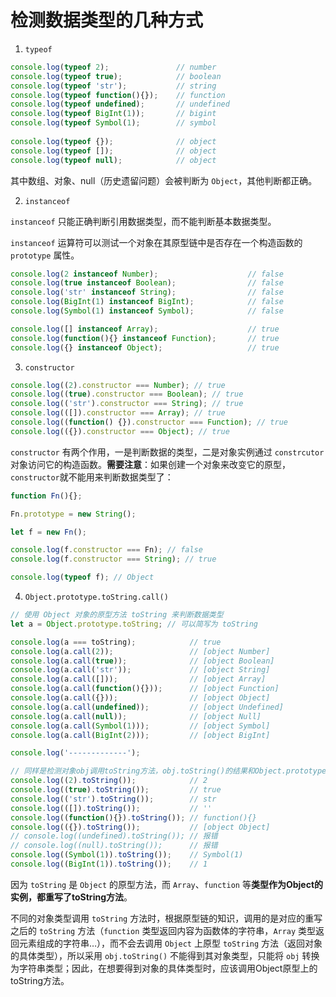 # 检测数据类型的几种方式

1. `typeof`

```js
console.log(typeof 2);               // number
console.log(typeof true);            // boolean
console.log(typeof 'str');           // string
console.log(typeof function(){});    // function
console.log(typeof undefined);       // undefined
console.log(typeof BigInt(1));       // bigint
console.log(typeof Symbol(1);        // symbol
            
console.log(typeof {});              // object
console.log(typeof []);              // object
console.log(typeof null);            // object
```

其中数组、对象、null（历史遗留问题）会被判断为 `Object`，其他判断都正确。



2. `instanceof`

`instanceof` 只能正确判断引用数据类型，而不能判断基本数据类型。

`instanceof` 运算符可以测试一个对象在其原型链中是否存在一个构造函数的 `prototype` 属性。

```js
console.log(2 instanceof Number);                    // false
console.log(true instanceof Boolean);                // false 
console.log('str' instanceof String);                // false 
console.log(BigInt(1) instanceof BigInt);            // false
console.log(Symbol(1) instanceof Symbol);            // false

console.log([] instanceof Array);                    // true
console.log(function(){} instanceof Function);       // true
console.log({} instanceof Object);                   // true
```



3. `constructor`

```js
console.log((2).constructor === Number); // true
console.log((true).constructor === Boolean); // true
console.log(('str').constructor === String); // true
console.log(([]).constructor === Array); // true
console.log((function() {}).constructor === Function); // true
console.log(({}).constructor === Object); // true
```

`constructor` 有两个作用，一是判断数据的类型，二是对象实例通过 `constrcutor` 对象访问它的构造函数。**需要注意**：如果创建一个对象来改变它的原型，`constructor`就不能用来判断数据类型了：

```js
function Fn(){};

Fn.prototype = new String();

let f = new Fn();

console.log(f.constructor === Fn); // false
console.log(f.constructor === String); // true

console.log(typeof f); // Object
```



4. `Object.prototype.toString.call()`

```js
// 使用 Object 对象的原型方法 toString 来判断数据类型
let a = Object.prototype.toString; // 可以简写为 toString

console.log(a === toString);            // true
console.log(a.call(2));                 // [object Number]
console.log(a.call(true));              // [object Boolean] 
console.log(a.call('str'));             // [object String]
console.log(a.call([]));                // [object Array]
console.log(a.call(function(){}));      // [object Function]
console.log(a.call({}));                // [object Object]
console.log(a.call(undefined));         // [object Undefined]
console.log(a.call(null));              // [object Null]
console.log(a.call(Symbol(1)));         // [object Symbol]
console.log(a.call(BigInt(2)));         // [object BigInt]

console.log('-------------');

// 同样是检测对象obj调用toString方法，obj.toString()的结果和Object.prototype.toString.call(obj)的结果不一样，这是为什么？
console.log((2).toString());            // 2 
console.log((true).toString());         // true
console.log(('str').toString());        // str
console.log(([]).toString());           // ''
console.log((function(){}).toString()); // function(){}
console.log(({}).toString());           // [object Object]
// console.log((undefined).toString()); // 报错
// console.log((null).toString());      // 报错
console.log((Symbol(1)).toString());    // Symbol(1)
console.log((BigInt(1)).toString());    // 1
```

因为 `toString` 是 `Object` 的原型方法，而 `Array`、`function` 等**类型作为Object的实例，都重写了toString方法**。

不同的对象类型调用 `toString` 方法时，根据原型链的知识，调用的是对应的重写之后的 `toString` 方法（`function` 类型返回内容为函数体的字符串，`Array` 类型返回元素组成的字符串…），而不会去调用 `Object` 上原型 `toString` 方法（返回对象的具体类型），所以采用 `obj.toString()` 不能得到其对象类型，只能将 `obj` 转换为字符串类型；因此，在想要得到对象的具体类型时，应该调用Object原型上的toString方法。

